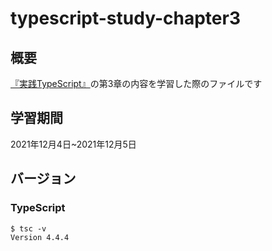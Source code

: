# typescript-study-chapter3
## 概要
[『実践TypeScript』](https://www.amazon.co.jp/%E5%AE%9F%E8%B7%B5TypeScript-BFF%E3%81%A8Next-js-Nuxt-js%E3%81%AE%E5%9E%8B%E5%AE%9A%E7%BE%A9-%E5%90%89%E4%BA%95-%E5%81%A5%E6%96%87/dp/483996937X/ref=sr_1_1?__mk_ja_JP=%E3%82%AB%E3%82%BF%E3%82%AB%E3%83%8A&crid=YOOO6FK0DYLL&keywords=%E5%AE%9F%E8%B7%B5typescript&qid=1638450106&sprefix=%E5%AE%9F%E8%B7%B5type%2Caps%2C292&sr=8-1)の第3章の内容を学習した際のファイルです

## 学習期間
2021年12月4日~2021年12月5日

## バージョン
### TypeScript
```
$ tsc -v
Version 4.4.4
```
